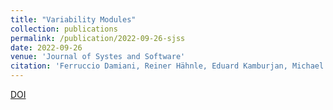 ```yaml
---
title: "Variability Modules"
collection: publications
permalink: /publication/2022-09-26-sjss
date: 2022-09-26
venue: 'Journal of Systes and Software'
citation: 'Ferruccio Damiani, Reiner Hähnle, Eduard Kamburjan, Michael Lienhardt, Luca Paolini. (2022). <b>J. Syst. Softw.</b>. Elsevier.'
---
```


[DOI](https://doi.org/10.1016/j.jss.2022.111510)

